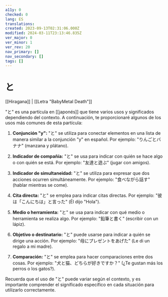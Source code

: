 ```yaml
---
a11y: 0
checked: 0
lang: ES
translations: 
created: 2023-09-13T02:31:06.000Z
modified: 2024-03-11T23:13:46.835Z
ver_major: 0
ver_minor: 1
ver_rev: 20
nav_primary: []
nav_secondary: []
tags: []
---
```

# と

[[Hiragana]] | [[Letra "BabyMetal Death"]]

"と" es una partícula en [[japonés]] que tiene varios usos y significados dependiendo del contexto. A continuación, te proporcionaré algunos de los usos más comunes de esta partícula:

1. **Conjunción "y":** "と" se utiliza para conectar elementos en una lista de manera similar a la conjunción "y" en español. Por ejemplo: "りんごとバナナ" (manzana y plátano).
    
2. **Indicador de compañía:** "と" se usa para indicar con quién se hace algo o con quién se está. Por ejemplo: "友達と遊ぶ" (jugar con amigos).
    
3. **Indicador de simultaneidad:** "と" se utiliza para expresar que dos acciones ocurren simultáneamente. Por ejemplo: "食べながら話す" (hablar mientras se come).
    
4. **Cita directa:** "と" se emplea para indicar citas directas. Por ejemplo: "彼は「こんにちは」と言った" (Él dijo "Hola").
    
5. **Medio o herramienta:** "と" se usa para indicar con qué medio o herramienta se realiza algo. Por ejemplo: "鉛筆と書く" (escribir con un lápiz).
    
6. **Objetivo o destinatario:** "と" puede usarse para indicar a quién se dirige una acción. Por ejemplo: "母にプレゼントをあげた" (Le di un regalo a mi madre).
    
7. **Comparación:** "と" se emplea para hacer comparaciones entre dos cosas. Por ejemplo: "犬と猫、どちらが好きですか？" (¿Te gustan más los perros o los gatos?).
    

Recuerda que el uso de "と" puede variar según el contexto, y es importante comprender el significado específico en cada situación para utilizarlo correctamente.